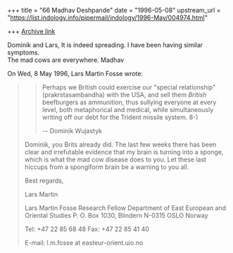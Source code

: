 +++
title = "66 Madhav Deshpande"
date = "1996-05-08"
upstream_url = "https://list.indology.info/pipermail/indology/1996-May/004974.html"

+++
[Archive link](https://list.indology.info/pipermail/indology/1996-May/004974.html)

Dominik and Lars,
	It is indeed spreading.  I have been having similar symptoms.  
The mad cows are everywhere.
	Madhav

On Wed, 8 May 1996, Lars Martin Fosse wrote:

> >
> >Perhaps we British could exercise our "special relationship"
> >(prakrstasambandha) with the USA, and sell them _British_ beefburgers as
> >ammunition, thus sullying everyone at every level, both metaphorical and
> >medical, while simultaneously writing off our debt for the Trident missile
> >system.  8-)
> >
> >--
> >Dominik Wujastyk
> 
> Dominik, you Brits already did. The last few weeks there has been clear and
> irrefutable evidence that my brain is turning into a sponge, which is what
> the mad cow disease does to you. Let these last hiccups from a spongiform
> brain be a warning to you all.
> 
> Best regards,
> 
> Lars Martin
> 
> 
> 
> Lars Martin Fosse
> Research Fellow
> Department of East European
> and Oriental Studies
> P. O. Box 1030, Blindern
> N-0315 OSLO Norway
> 
> Tel: +47 22 85 68 48
> Fax: +47 22 85 41 40
> 
> E-mail: l.m.fosse at easteur-orient.uio.no
> 
> 
> 
> 




